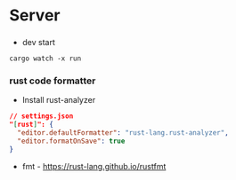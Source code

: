 # Server

###

- dev start

```
cargo watch -x run
```

### rust code formatter

- Install rust-analyzer

```json
// settings.json
"[rust]": {
  "editor.defaultFormatter": "rust-lang.rust-analyzer",
  "editor.formatOnSave": true
}
```

- fmt - https://rust-lang.github.io/rustfmt
